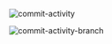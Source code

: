 ![commit-activity](https://img.shields.io/github/commit-activity/w/sorahiatieh/weblog)

![commit-activity-branch](https://img.shields.io/github/commit-activity/t/sorahiatieh/weblog/main)


